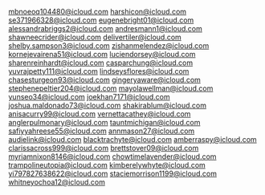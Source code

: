 mbnoeoq104480@icloud.com
harshicon@icloud.com
se371966328@icloud.com
eugenebright01@icloud.com
alessandrabriggs2@icloud.com
andresmann1@icloud.com
shawneecrider@icloud.com
delivertiler@icloud.com
shelby.sampson3@icloud.com
zishanmelendez@icloud.com
kornejevairena51@icloud.com
luciendorsey@icloud.com
sharenreinhardt@icloud.com
casparchung@icloud.com
yuvrajpetty111@icloud.com
lindseysflores@icloud.com
chasesturgeon93@icloud.com
gingeryaware@icloud.com
stephenepeltier204@icloud.com
mayolawellman@icloud.com
yunseo34@icloud.com
joekhan7171@icloud.com
joshua.maldonado73@icloud.com
shakirablum@icloud.com
anisacurry99@icloud.com
vernettacathey@icloud.com
anglerpulmonary@icloud.com
tauntmichigan@icloud.com
safiyyahreese55@icloud.com
annmason27@icloud.com
audielink@icloud.com
blacktrachyte@icloud.com
amberraspy@icloud.com
clarissacross999@icloud.com
brettstover09@icloud.com
myriamnixon8146@icloud.com
chowtimelavender@icloud.com
trampolineutopia@icloud.com
kimberelywhyte@icloud.com
yi797827638622@icloud.com
staciemorrison1199@icloud.com
whitneyochoa12@icloud.com
